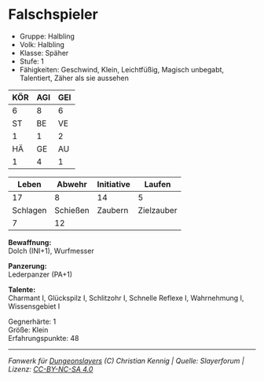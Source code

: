 # Falschspieler  
- Gruppe: Halbling  
- Volk: Halbling  
- Klasse: Späher  
- Stufe: 1  
- Fähigkeiten: Geschwind, Klein, Leichtfüßig, Magisch unbegabt, Talentiert, Zäher als sie aussehen  


| KÖR | AGI | GEI |  
| --- | --- | --- |  
| 6   | 8   | 6   |
| ST  | BE  | VE  |  
| 1   | 1   | 2   |
| HÄ  | GE  | AU  |  
| 1   | 4   | 1   |


| Leben    | Abwehr   | Initiative | Laufen     |
| -------- | -------- | ---------- | ---------- |
| 17       | 8        | 14         | 5          |
| Schlagen | Schießen | Zaubern    | Zielzauber |
| 7        | 12       |            |            |

**Bewaffnung:**  
Dolch (INI+1), Wurfmesser

**Panzerung:**  
Lederpanzer (PA+1)

**Talente:**  
Charmant I, Glückspilz I, Schlitzohr I, Schnelle Reflexe I, Wahrnehmung I, Wissensgebiet I

Gegnerhärte: 1  
Größe: Klein  
Erfahrungspunkte: 48  



___
*Fanwerk für [Dungeonslayers](https://www.dungeonslayers.net/) (C) Christian Kennig | Quelle: Slayerforum | Lizenz: [CC-BY-NC-SA 4.0](https://creativecommons.org/licenses/by-nc-sa/4.0/deed.de)*